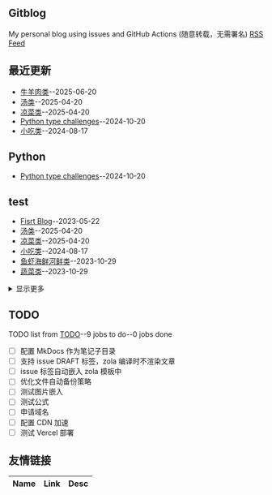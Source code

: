 ## Gitblog
My personal blog using issues and GitHub Actions (随意转载，无需署名)
[RSS Feed](https://raw.githubusercontent.com/shiyang07ca/shiyang07ca.github.io/master/feed.xml)
## 最近更新
- [牛羊肉类](https://github.com/shiyang07ca/shiyang07ca.github.io/issues/10)--2025-06-20
- [汤类](https://github.com/shiyang07ca/shiyang07ca.github.io/issues/9)--2025-04-20
- [凉菜类](https://github.com/shiyang07ca/shiyang07ca.github.io/issues/8)--2025-04-20
- [Python type challenges](https://github.com/shiyang07ca/shiyang07ca.github.io/issues/7)--2024-10-20
- [小吃类](https://github.com/shiyang07ca/shiyang07ca.github.io/issues/6)--2024-08-17
## Python
- [Python type challenges](https://github.com/shiyang07ca/shiyang07ca.github.io/issues/7)--2024-10-20
## test
- [Fisrt Blog](https://github.com/shiyang07ca/shiyang07ca.github.io/issues/1)--2023-05-22
- [汤类](https://github.com/shiyang07ca/shiyang07ca.github.io/issues/9)--2025-04-20
- [凉菜类](https://github.com/shiyang07ca/shiyang07ca.github.io/issues/8)--2025-04-20
- [小吃类](https://github.com/shiyang07ca/shiyang07ca.github.io/issues/6)--2024-08-17
- [鱼虾海鲜河鲜类](https://github.com/shiyang07ca/shiyang07ca.github.io/issues/4)--2023-10-29
- [蔬菜类](https://github.com/shiyang07ca/shiyang07ca.github.io/issues/3)--2023-10-29
<details><summary>显示更多</summary>

- [猪肉类](https://github.com/shiyang07ca/shiyang07ca.github.io/issues/2)--2023-09-21
</details>

## TODO
TODO list from [TODO](https://github.com/shiyang07ca/shiyang07ca.github.io/issues/5)--9 jobs to do--0 jobs done
- [ ] 配置 MkDocs 作为笔记子目录
- [ ] 支持 issue DRAFT 标签，zola 编译时不渲染文章
- [ ] issue 标签自动嵌入 zola 模板中
- [ ] 优化文件自动备份策略
- [ ] 测试图片嵌入
- [ ] 测试公式
- [ ] 申请域名
- [ ] 配置 CDN 加速
- [ ] 测试 Vercel 部署

## 友情链接
| Name | Link | Desc | 
 | ---- | ---- | ---- |
